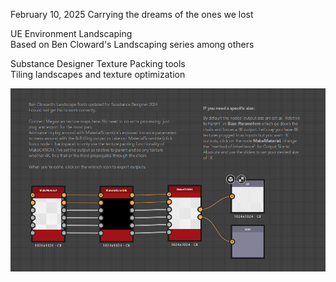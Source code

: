 February 10, 2025 Carrying the dreams of the ones we lost  
  
UE Environment Landscaping  
Based on Ben Cloward's Landscaping series among others  
  
Substance Designer Texture Packing tools  
Tiling landscapes and texture optimization  
  
![alt text](https://github.com/okkitoh/250210__UE5Environment/blob/main/HowToLandscapeTool2024.png)  
